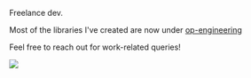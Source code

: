 Freelance dev.

Most of the libraries I've created are now under [op-engineering](https://github.com/OP-Engineering)

Feel free to reach out for work-related queries!

<a align="center" href="https://twitter.com/ospfranco">
  <img src="https://img.shields.io/twitter/follow/ospfranco?label=Follow%20%40ospfranco&style=social" />
</a>

